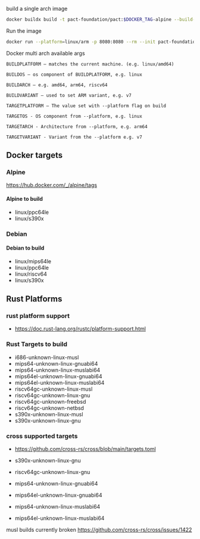 
build a single arch image

```sh
docker buildx build -t pact-foundation/pact:$DOCKER_TAG-alpine --build-arg VERSION=$DOCKER_TAG --platform linux/arm . -f Dockerfile.alpine --load
```

Run the image

```sh
docker run --platform=linux/arm -p 8080:8080 --rm --init pact-foundation/pact:0.0.9-alpine mock start
```

Docker multi arch available args

```console
BUILDPLATFORM — matches the current machine. (e.g. linux/amd64)

BUILDOS — os component of BUILDPLATFORM, e.g. linux

BUILDARCH — e.g. amd64, arm64, riscv64

BUILDVARIANT — used to set ARM variant, e.g. v7

TARGETPLATFORM — The value set with --platform flag on build

TARGETOS - OS component from --platform, e.g. linux

TARGETARCH - Architecture from --platform, e.g. arm64

TARGETVARIANT - Variant from the --platform e.g. v7
```

## Docker targets

### Alpine

<https://hub.docker.com/_/alpine/tags>

#### Alpine to build

- linux/ppc64le
- linux/s390x

### Debian

#### Debian to build

- linux/mips64le
- linux/ppc64le
- linux/riscv64
- linux/s390x

## Rust Platforms

### rust platform support

- <https://doc.rust-lang.org/rustc/platform-support.html>

### Rust Targets to build

- i686-unknown-linux-musl
- mips64-unknown-linux-gnuabi64
- mips64-unknown-linux-muslabi64
- mips64el-unknown-linux-gnuabi64
- mips64el-unknown-linux-muslabi64
- riscv64gc-unknown-linux-musl
- riscv64gc-unknown-linux-gnu
- riscv64gc-unknown-freebsd
- riscv64gc-unknown-netbsd
- s390x-unknown-linux-musl
- s390x-unknown-linux-gnu

### cross supported targets

- <https://github.com/cross-rs/cross/blob/main/targets.toml>

- s390x-unknown-linux-gnu
- riscv64gc-unknown-linux-gnu
- mips64-unknown-linux-gnuabi64
- mips64el-unknown-linux-gnuabi64
- mips64-unknown-linux-muslabi64
- mips64el-unknown-linux-muslabi64

musl builds currently broken <https://github.com/cross-rs/cross/issues/1422>
